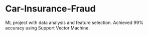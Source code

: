 # Car-Insurance-Fraud
ML project with data analysis and feature selection. 
Achieved 99% accuracy using Support Vector Machine.
